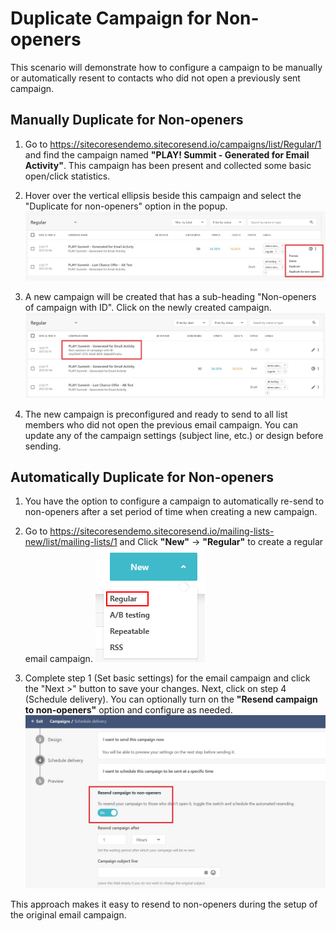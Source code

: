 # Duplicate Campaign for Non-openers

This scenario will demonstrate how to configure a campaign to be manually or automatically resent to contacts who did not open a previously sent campaign.

## Manually Duplicate for Non-openers

1. Go to <https://sitecoresendemo.sitecoresend.io/campaigns/list/Regular/1> and find the campaign named **"PLAY! Summit - Generated for Email Activity"**. This campaign has been present and collected some basic open/click statistics.

1. Hover over the vertical ellipsis beside this campaign and select the "Duplicate for non-openers" option in the popup.
![Send Card](./media/manually-resend-campaign.jpg)

1. A new campaign will be created that has a sub-heading "Non-openers of campaign with ID". Click on the newly created campaign.
![Send Card](./media/manually-resend-campaign-2.jpg)

1. The new campaign is preconfigured and ready to send to all list members who did not open the previous email campaign. You can update any of the campaign settings (subject line, etc.) or design before sending.

## Automatically Duplicate for Non-openers

1. You have the option to configure a campaign to automatically re-send to non-openers after a set period of time when creating a new campaign.

1. Go to <https://sitecoresendemo.sitecoresend.io/mailing-lists-new/list/mailing-lists/1> and Click **"New"** -> **"Regular"** to create a regular email campaign.
![Email List](./media/new-campaign.png)

1. Complete step 1 (Set basic settings) for the email campaign and click the "Next >" button to save your changes. Next, click on step 4 (Schedule delivery). You can optionally turn on the **"Resend campaign to non-openers"** option and configure as needed.
![Sample List](./media/auto-resend-campaign.jpg)

This approach makes it easy to resend to non-openers during the setup of the original email campaign.
